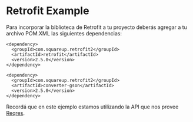 # Retrofit Example

Para incorporar la biblioteca de Retrofit a tu proyecto deberás agregar a tu archivo POM.XML las siguientes dependencias:

```maven
<dependency>
  <groupId>com.squareup.retrofit2</groupId>
  <artifactId>retrofit</artifactId>
  <version>2.5.0</version>
</dependency>
```
```maven
<dependency>
  <groupId>com.squareup.retrofit2</groupId>
  <artifactId>converter-gson</artifactId>
  <version>2.5.0</version>
</dependency>
```

Recordá que en este ejemplo estamos utilizando la API que nos provee [Reqres](https://reqres.in/).
